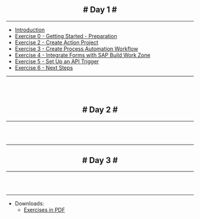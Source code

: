 <h2 style="text-align: center;"># Day 1 #</h2>

---

* [Introduction](/)
* [Exercise 0 - Getting Started - Preparation](/01-Requirements.md)
* [Exercise 2 - Create Action Project](/02-Create-Action-Project.md)
* [Exercise 3 - Create Process Automation Workflow](/03-Create-Process-Automation-Workflow.md)
* [Exercise 4 - Integrate Forms with SAP Build Work Zone](/04-Integrate-Forms-with-SAP-Build-Work-Zone.md)
* [Exercise 5 - Set Up an API Trigger](/05-Set-Up-an-API-Trigger.md)
* [Exercise 6 - Next Steps](/06-Next-Steps.md)
---
<br>
<br>

<h2 style="text-align: center;"># Day 2 #</h2>

---







<br>
<br>

---

<h2 style="text-align: center;"># Day 3 #</h2>

---







<br>
<br>

---
- Downloads:
  - [Exercises in PDF](_assets/files/exercises.pdf ':ignore :target=_self')